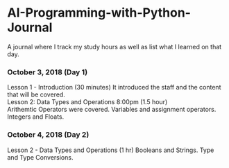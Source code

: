 # AI-Programming-with-Python-Journal
A journal where I track my study hours as well as list what I learned on that day.
<h3> October 3, 2018 (Day 1) </h3>
Lesson 1 - Introduction (30 minutes)
It introduced the staff and the content that will be covered.
<br>
Lesson 2: Data Types and Operations 8:00pm (1.5 hour)
<br>
Arithemtic Operators were covered.
Variables and assignment operators.
Integers and Floats.
<h3> October 4, 2018 (Day 2) </h3>
Lesson 2 - Data Types and Operations (1 hr)
Booleans and Strings.
Type and Type Conversions.
